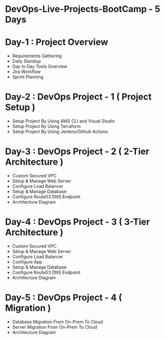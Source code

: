 # DevOps-Live-Projects-BootCamp - 5 Days

# Day-1 : Project Overview
 - Requirements Gathering
 - Daily Standup
 - Day to Day Tools Overview
 - Jira Workflow
 - Sprint Planning

# Day-2 : DevOps Project - 1 ( Project Setup )
 - Setup Project By Using AWS CLI and Visual Studio
 - Setup Project By Using Terraform
 - Setup Project By Using Jenkins/Github Actions

# Day-3 : DevOps Project - 2 ( 2-Tier Architecture )
 - Custom Secured VPC
 - Setup & Manage Web Server
 - Configure Load Balancer
 - Setup & Manage Database
 - Configure Route53 DNS Endpoint
 - Architecture Diagram

# Day-4 : DevOps Project - 3 ( 3-Tier Architecture )
 - Custom Secured VPC
 - Setup & Manage Web Server
 - Configure Load Balancer
 - Configure App 
 - Setup & Manage Database
 - Configure Route53 DNS Endpoint
 - Architecture Diagram

# Day-5 : DevOps Project - 4 ( Migration )
 - Database Migration From On-Prem To Cloud
 - Server Migration From On-Prem To Cloud
 - Architecture Diagram
